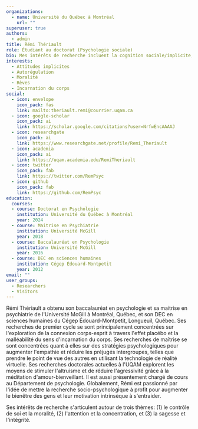 ```yaml
---
organizations:
  - name: Université du Québec à Montréal
    url: ""
superuser: true
authors:
  - admin
title: Rémi Thériault
role: Étudiant au doctorat (Psychologie sociale)
bio: Mes intérêts de recherche incluent la cognition sociale/implicite, l'altruisme, et les rêves.
interests:
  - Attitudes implicites
  - Autorégulation
  - Moralité
  - Rêves
  - Incarnation du corps
social:
  - icon: envelope
    icon_pack: fas
    link: mailto:theriault.remi@courrier.uqam.ca
  - icon: google-scholar
    icon_pack: ai
    link: https://scholar.google.com/citations?user=NrfwEncAAAAJ
  - icon: researchgate
    icon_pack: ai
    link: https://www.researchgate.net/profile/Remi_Theriault
  - icon: academia
    icon_pack: ai
    link: https://uqam.academia.edu/RemiTheriault
  - icon: twitter
    icon_pack: fab
    link: https://twitter.com/RemPsyc
  - icon: github
    icon_pack: fab
    link: https://github.com/RemPsyc
education:
  courses:   
  - course: Doctorat en Psychologie
    institution: Université du Québec à Montréal
    year: 2024
  - course: Maitrise en Psychiatrie
    institution: Université McGill
    year: 2018
  - course: Baccalauréat en Psychologie
    institution: Université McGill
    year: 2016
  - course: DEC en sciences humaines
    institution: Cégep Édouard-Montpetit
    year: 2012
email: ""
user_groups:
  - Researchers
  - Visitors
---
```


Rémi Thériault a obtenu son baccalauréat en psychologie et sa maitrise en psychiatrie de l'Université McGill à Montréal, Québec, et son DEC en sciences humaines du Cégep Édouard-Montpetit, Longueuil, Québec. Ses recherches de premier cycle se sont principalement concentrées sur l'exploration de la connexion corps-esprit à travers l'effet placébo et la malléabilité du sens d'incarnation du corps. Ses recherches de maîtrise se sont concentrées quant à elles sur des stratégies psychologiques pour augmenter l'empathie et réduire les préjugés intergroupes, telles que prendre le point de vue des autres en utilisant la technologie de réalité virtuelle. Ses recherches doctorales actuelles à l'UQAM explorent les moyens de stimuler l'altruisme et de réduire l'agressivité grâce à la méditation d'amour-bienveillant. Il est aussi présentement chargé de cours au Département de psychologie. Globalement, Rémi est passionné par l'idée de mettre la recherche socio-psychologique à profit pour augmenter le bienêtre des gens et leur motivation intrinsèque à s'entraider.
 

Ses intérêts de recherche s'articulent autour de trois thèmes: (1) le contrôle de soi et la moralité, (2) l'attention et la concentration, et (3) la sagesse et l'intégrité.